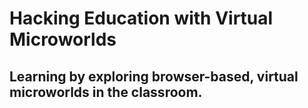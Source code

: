# Hacking Education with Virtual Microworlds

## Learning by exploring browser-based, virtual microworlds in the classroom.

